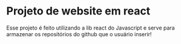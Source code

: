 # Projeto de website em react
Esse projeto é feito utilizando a lib react do Javascript e serve para armazenar os repositórios do github que o usuário inserir!
